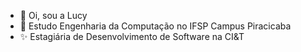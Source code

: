 - 👋 Oi, sou a Lucy
- 🌱 Estudo Engenharia da Computação no IFSP Campus Piracicaba
- ✨ Estagiária de Desenvolvimento de Software na CI&T



<!---
arquejadalucy/arquejadalucy is a ✨ special ✨ repository because its `README.md` (this file) appears on your GitHub profile.
You can click the Preview link to take a look at your changes.
--->
